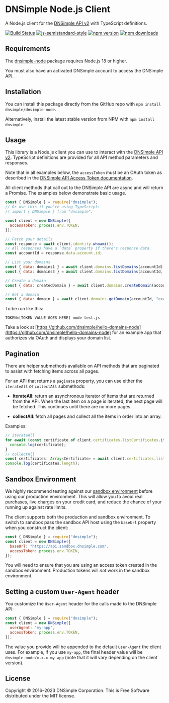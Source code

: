 # DNSimple Node.js Client

A Node.js client for the [DNSimple API v2](https://developer.dnsimple.com/v2/) with TypeScript definitions.

[![Build Status](https://travis-ci.com/dnsimple/dnsimple-node.svg?branch=main)](https://travis-ci.com/dnsimple/dnsimple-node)
[![js-semistandard-style](https://img.shields.io/badge/code%20style-semistandard-brightgreen.svg?style=flat-square)](https://github.com/standard/semistandard)
[![npm version](https://badge.fury.io/js/dnsimple.svg)](https://badge.fury.io/js/dnsimple)
[![npm downloads](https://img.shields.io/npm/dm/dnsimple.svg)](https://www.npmjs.com/package/dnsimple)

## Requirements

The [dnsimple-node](https://npmjs.org/package/dnsimple-node) package requires Node.js 18 or higher.

You must also have an activated DNSimple account to access the DNSimple API.

## Installation

You can install this package directly from the GitHub repo with `npm install dnsimple/dnsimple-node`.

Alternatively, install the latest stable version from NPM with `npm install dnsimple`.

## Usage

This library is a Node.js client you can use to interact with the [DNSimple API v2](https://developer.dnsimple.com/v2/). TypeScript definitions are provided for all API method parameters and responses.

Note that in all examples below, the `accessToken` must be an OAuth token as described in the [DNSimple API Access Token documentation](https://support.dnsimple.com/articles/api-access-token/).

All client methods that call out to the DNSimple API are async and will return a Promise. The examples below demonstrate basic usage.

```js
const { DNSimple } = require("dnsimple");
// Or use this if you're using TypeScript:
// import { DNSimple } from "dnsimple";

const client = new DNSimple({
  accessToken: process.env.TOKEN,
});

// Fetch your details
const response = await client.identity.whoami();
// All responses have a `data` property if there's response data.
const accountId = response.data.account.id;

// List your domains
const { data: domains1 } = await client.domains.listDomains(accountId);
const { data: domains3 } = await client.domains.listDomains(accountId, { page: 3 });

// Create a domain
const { data: createdDomain } = await client.domains.createDomain(accountId, { name: "example.com" });

// Get a domain
const { data: domain } = await client.domains.getDomain(accountId, "example.com");
```

To be run like this:

```shell
TOKEN=[TOKEN VALUE GOES HERE] node test.js
```

Take a look at [https://github.com/dnsimple/hello-domains-node](https://github.com/dnsimple/hello-domains-node) for an example app that authorizes via OAuth and displays your domain list.

## Pagination

There are helper submethods available on API methods that are paginated to assist with fetching items across all pages.

For an API that returns a `paginate` property, you can use either the `iterateAll` or `collectAll` submethods:

- **iterateAll**: return an asynchronous iterator of items that are returned from the API. When the last item on a page is iterated, the next page will be fetched. This continues until there are no more pages.

- **collectAll**: fetch all pages and collect all the items in order into an array.

Examples:

```typescript
// iterateAll
for await (const certificate of client.certificates.listCertificates.iterateAll(1010, "bingo.pizza")) {
  console.log(certificate);
}
// collectAll
const certificates: Array<Certificate> = await client.certificates.listCertificates.collectAll(1010, "bingo.pizza");
console.log(certificates.length);
```

## Sandbox Environment

We highly recommend testing against our [sandbox environment](https://developer.dnsimple.com/sandbox/) before using our production environment. This will allow you to avoid real purchases, live charges on your credit card, and reduce the chance of your running up against rate limits.

The client supports both the production and sandbox environment. To switch to sandbox pass the sandbox API host using the `baseUrl` property when you construct the client:

```javascript
const { DNSimple } = require("dnsimple");
const client = new DNSimple({
  baseUrl: "https://api.sandbox.dnsimple.com",
  accessToken: process.env.TOKEN,
});
```

You will need to ensure that you are using an access token created in the sandbox environment. Production tokens will *not* work in the sandbox environment.

## Setting a custom `User-Agent` header

You customize the `User-Agent` header for the calls made to the DNSimple API:

```javascript
const { DNSimple } = require("dnsimple");
const client = new DNSimple({
  userAgent: "my-app",
  accessToken: process.env.TOKEN,
});
```

The value you provide will be appended to the default `User-Agent` the client uses. For example, if you use `my-app`, the final header value will be `dnsimple-node/x.x.x my-app` (note that it will vary depending on the client version).

## License

Copyright © 2016&ndash;2023 DNSimple Corporation. This is Free Software distributed under the MIT license.

